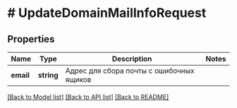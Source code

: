 # # UpdateDomainMailInfoRequest

## Properties

Name | Type | Description | Notes
------------ | ------------- | ------------- | -------------
**email** | **string** | Адрес для сбора почты с ошибочных ящиков |

[[Back to Model list]](../../README.md#models) [[Back to API list]](../../README.md#endpoints) [[Back to README]](../../README.md)
